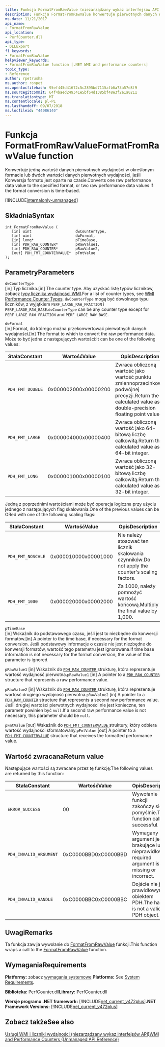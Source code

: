 ```yaml
---
title: Funkcja FormatFromRawValue (niezarządzany wykaz interfejsów API)
description: Funkcja FormatFromRawValue konwertuje pierwotnych danych wydajności w określonym formacie.
ms.date: 11/21/2017
api_name:
- FormatFromRawValue
api_location:
- PerfCounter.dll
api_type:
- DLLExport
f1_keywords:
- FormatFromRawValue
helpviewer_keywords:
- FormatFromRawValue function [.NET WMI and performance counters]
topic_type:
- Reference
author: rpetrusha
ms.author: ronpet
ms.openlocfilehash: 95ef445d41672c5c2895bd7115afb6a73a57e8f9
ms.sourcegitcommit: 64f4baed249341e5bf64d1385bf48e3f2e1a0211
ms.translationtype: MT
ms.contentlocale: pl-PL
ms.lasthandoff: 09/07/2018
ms.locfileid: "44086140"
---
```

# <a name="formatfromrawvalue-function"></a><span data-ttu-id="d2664-103">Funkcja FormatFromRawValue</span><span class="sxs-lookup"><span data-stu-id="d2664-103">FormatFromRawValue function</span></span>
<span data-ttu-id="d2664-104">Konwertuje jedną wartość danych pierwotnych wydajności w określonym formacie lub dwóch wartości danych pierwotnych wydajności, jeśli Konwersja formatu jest oparte na czasie.</span><span class="sxs-lookup"><span data-stu-id="d2664-104">Converts one raw performance data value to the specified format, or two raw performance data values if the format conversion is time-based.</span></span>   
  
[!INCLUDE[internalonly-unmanaged](../../../../includes/internalonly-unmanaged.md)]
  
## <a name="syntax"></a><span data-ttu-id="d2664-105">Składnia</span><span class="sxs-lookup"><span data-stu-id="d2664-105">Syntax</span></span>  
  
```  
int FormatFromRawValue (
   [in] uint                    dwCounterType, 
   [in] uint                    dwFormat, 
   [in] long*                   pTimeBase,
   [in] PDH_RAW_COUNTER*        pRawValue1,
   [in] PDH_RAW_COUNTER*        pRawValue2,
   [out] PDH_FMT_COUNTERVALUE*  pFmtValue
); 
```  

## <a name="parameters"></a><span data-ttu-id="d2664-106">Parametry</span><span class="sxs-lookup"><span data-stu-id="d2664-106">Parameters</span></span>

`dwCounterType`  
<span data-ttu-id="d2664-107">[in] Typ licznika.</span><span class="sxs-lookup"><span data-stu-id="d2664-107">[in] The counter type.</span></span> <span data-ttu-id="d2664-108">Aby uzyskać listę typów liczników, zobacz [typy licznika wydajności WMI](/windows/desktop/WmiSdk/wmi-performance-counter-types).</span><span class="sxs-lookup"><span data-stu-id="d2664-108">For a list of counter types, see [WMI Performance Counter Types](/windows/desktop/WmiSdk/wmi-performance-counter-types).</span></span> <span data-ttu-id="d2664-109">`dwCounterType` mogą być dowolnego typu liczników, z wyjątkiem `PERF_LARGE_RAW_FRACTION` i `PERF_LARGE_RAW_BASE`.</span><span class="sxs-lookup"><span data-stu-id="d2664-109">`dwCounterType` can be any counter type except for `PERF_LARGE_RAW_FRACTION` and `PERF_LARGE_RAW_BASE`.</span></span> 

`dwFormat`  
<span data-ttu-id="d2664-110">[in] Format, do którego można przekonwertować pierwotnych danych wydajności.</span><span class="sxs-lookup"><span data-stu-id="d2664-110">[in] The format to which to convert the raw performance data.</span></span> <span data-ttu-id="d2664-111">Może to być jedna z następujących wartości:</span><span class="sxs-lookup"><span data-stu-id="d2664-111">It can be one of the following values:</span></span>

|<span data-ttu-id="d2664-112">Stała</span><span class="sxs-lookup"><span data-stu-id="d2664-112">Constant</span></span>  |<span data-ttu-id="d2664-113">Wartość</span><span class="sxs-lookup"><span data-stu-id="d2664-113">Value</span></span>  |<span data-ttu-id="d2664-114">Opis</span><span class="sxs-lookup"><span data-stu-id="d2664-114">Description</span></span> |
|---------|---------|---------|
| `PDH_FMT_DOUBLE` |<span data-ttu-id="d2664-115">0x00000200</span><span class="sxs-lookup"><span data-stu-id="d2664-115">0x00000200</span></span> | <span data-ttu-id="d2664-116">Zwraca obliczoną wartość jako wartość punktu zmiennoprzecinkową podwójnej precyzji.</span><span class="sxs-lookup"><span data-stu-id="d2664-116">Return the calculated value as a double-precision floating point value.</span></span> | 
| `PDH_FMT_LARGE` | <span data-ttu-id="d2664-117">0x00000400</span><span class="sxs-lookup"><span data-stu-id="d2664-117">0x00000400</span></span> | <span data-ttu-id="d2664-118">Zwraca obliczoną wartość jako 64-bitową liczbę całkowitą.</span><span class="sxs-lookup"><span data-stu-id="d2664-118">Return the calculated value as a 64-bit integer.</span></span> |
| `PDH_FMT_LONG` | <span data-ttu-id="d2664-119">0x00000100</span><span class="sxs-lookup"><span data-stu-id="d2664-119">0x00000100</span></span> | <span data-ttu-id="d2664-120">Zwraca obliczoną wartość jako 32-bitową liczbę całkowitą.</span><span class="sxs-lookup"><span data-stu-id="d2664-120">Return the calculated value as a 32-bit integer.</span></span> |

<span data-ttu-id="d2664-121">Jedną z poprzednimi wartościami może być operacja logiczna przy użyciu jednego z następujących flag skalowania:</span><span class="sxs-lookup"><span data-stu-id="d2664-121">One of the previous values can be ORed with one of the following scaling flags:</span></span>

|<span data-ttu-id="d2664-122">Stała</span><span class="sxs-lookup"><span data-stu-id="d2664-122">Constant</span></span>  |<span data-ttu-id="d2664-123">Wartość</span><span class="sxs-lookup"><span data-stu-id="d2664-123">Value</span></span>  |<span data-ttu-id="d2664-124">Opis</span><span class="sxs-lookup"><span data-stu-id="d2664-124">Description</span></span> |
|---------|---------|---------|
| `PDH_FMT_NOSCALE` | <span data-ttu-id="d2664-125">0x00001000</span><span class="sxs-lookup"><span data-stu-id="d2664-125">0x00001000</span></span> | <span data-ttu-id="d2664-126">Nie należy stosować ten licznik skalowania czynników.</span><span class="sxs-lookup"><span data-stu-id="d2664-126">Do not apply the counter's scaling factors.</span></span> |
| `PDH_FMT_1000` | <span data-ttu-id="d2664-127">0x00002000</span><span class="sxs-lookup"><span data-stu-id="d2664-127">0x00002000</span></span> | <span data-ttu-id="d2664-128">Za 1000, należy pomnożyć wartość końcową.</span><span class="sxs-lookup"><span data-stu-id="d2664-128">Multiply the final value by 1,000.</span></span> | 

`pTimeBase`  
<span data-ttu-id="d2664-129">[in] Wskaźnik do podstawowego czasu, jeśli jest to niezbędne do konwersji formatów.</span><span class="sxs-lookup"><span data-stu-id="d2664-129">[in] A pointer to the time base, if necessary for the format conversion.</span></span> <span data-ttu-id="d2664-130">Jeśli podstawowy informacje o czasie nie jest niezbędne do konwersji formatów, wartość tego parametru jest ignorowana.</span><span class="sxs-lookup"><span data-stu-id="d2664-130">If time base information is not necessary for the format conversion, the value of this parameter is ignored.</span></span>

<span data-ttu-id="d2664-131">`pRawValue1` [in] Wskaźnik do [ `PDH_RAW_COUNTER` ](https://msdn.microsoft.com/library/windows/desktop/aa373060(v=vs.85).aspx) strukturę, która reprezentuje wartość wydajność pierwotna.</span><span class="sxs-lookup"><span data-stu-id="d2664-131">`pRawValue1` [in] A pointer to a [`PDH_RAW_COUNTER`](https://msdn.microsoft.com/library/windows/desktop/aa373060(v=vs.85).aspx) structure that represents a raw performance value.</span></span>

<span data-ttu-id="d2664-132">`pRawValue2` [in] Wskaźnik do [ `PDH_RAW_COUNTER` ](https://msdn.microsoft.com/library/windows/desktop/aa373060(v=vs.85).aspx) strukturę, która reprezentuje wartość drugiego wydajność pierwotna.</span><span class="sxs-lookup"><span data-stu-id="d2664-132">`pRawValue2` [in] A pointer to a [`PDH_RAW_COUNTER`](https://msdn.microsoft.com/library/windows/desktop/aa373060(v=vs.85).aspx) structure that represents a second raw performance value.</span></span> <span data-ttu-id="d2664-133">Jeśli drugiej wartości pierwotnych wydajności nie jest konieczne, ten parametr powinien być `null`.</span><span class="sxs-lookup"><span data-stu-id="d2664-133">If a second raw performance value is not necessary, this parameter should be `null`.</span></span>

<span data-ttu-id="d2664-134">`pFmtValue` [out] Wskaźnik do [ `PDH_FMT_COUNTERVALUE` ](https://msdn.microsoft.com/library/windows/desktop/aa373050(v=vs.85).aspx) struktury, który odbiera wartość wydajności sformatowany.</span><span class="sxs-lookup"><span data-stu-id="d2664-134">`pFmtValue` [out] A pointer to a [`PDH_FMT_COUNTERVALUE`](https://msdn.microsoft.com/library/windows/desktop/aa373050(v=vs.85).aspx) structure that receives the formatted performance value.</span></span>

## <a name="return-value"></a><span data-ttu-id="d2664-135">Wartość zwracana</span><span class="sxs-lookup"><span data-stu-id="d2664-135">Return value</span></span>

<span data-ttu-id="d2664-136">Następujące wartości są zwracane przez tę funkcję:</span><span class="sxs-lookup"><span data-stu-id="d2664-136">The following values are returned by this function:</span></span>

|<span data-ttu-id="d2664-137">Stała</span><span class="sxs-lookup"><span data-stu-id="d2664-137">Constant</span></span>  |<span data-ttu-id="d2664-138">Wartość</span><span class="sxs-lookup"><span data-stu-id="d2664-138">Value</span></span>  |<span data-ttu-id="d2664-139">Opis</span><span class="sxs-lookup"><span data-stu-id="d2664-139">Description</span></span>  |
|---------|---------|---------|
| `ERROR_SUCCESS` | <span data-ttu-id="d2664-140">0</span><span class="sxs-lookup"><span data-stu-id="d2664-140">0</span></span> | <span data-ttu-id="d2664-141">Wywołanie funkcji zakończy się pomyślnie.</span><span class="sxs-lookup"><span data-stu-id="d2664-141">The function call is successful.</span></span> |
| `PDH_INVALID_ARGUMENT` | <span data-ttu-id="d2664-142">0xC0000BBD</span><span class="sxs-lookup"><span data-stu-id="d2664-142">0xC0000BBD</span></span> | <span data-ttu-id="d2664-143">Wymagany argument jest brakujące lub nieprawidłowe.</span><span class="sxs-lookup"><span data-stu-id="d2664-143">A required argument is missing or incorrect.</span></span> | 
| `PDH_INVALID_HANDLE` | <span data-ttu-id="d2664-144">0xC0000BBC</span><span class="sxs-lookup"><span data-stu-id="d2664-144">0xC0000BBC</span></span> | <span data-ttu-id="d2664-145">Dojście nie jest prawidłowym obiektem PDH.</span><span class="sxs-lookup"><span data-stu-id="d2664-145">The handle is not a valid PDH object.</span></span> |
  
## <a name="remarks"></a><span data-ttu-id="d2664-146">Uwagi</span><span class="sxs-lookup"><span data-stu-id="d2664-146">Remarks</span></span>

<span data-ttu-id="d2664-147">Ta funkcja zawija wywołanie do [FormatFromRawValue](https://msdn.microsoft.com/library/ms231047(v=vs.85).aspx) funkcji.</span><span class="sxs-lookup"><span data-stu-id="d2664-147">This function wraps a call to the [FormatFromRawValue](https://msdn.microsoft.com/library/ms231047(v=vs.85).aspx) function.</span></span>

## <a name="requirements"></a><span data-ttu-id="d2664-148">Wymagania</span><span class="sxs-lookup"><span data-stu-id="d2664-148">Requirements</span></span>  
 <span data-ttu-id="d2664-149">**Platformy:** zobacz [wymagania systemowe](../../../../docs/framework/get-started/system-requirements.md).</span><span class="sxs-lookup"><span data-stu-id="d2664-149">**Platforms:** See [System Requirements](../../../../docs/framework/get-started/system-requirements.md).</span></span>  
  
 <span data-ttu-id="d2664-150">**Biblioteka:** PerfCounter.dll</span><span class="sxs-lookup"><span data-stu-id="d2664-150">**Library:** PerfCounter.dll</span></span>  
  
 <span data-ttu-id="d2664-151">**Wersje programu .NET framework:** [!INCLUDE[net_current_v472plus](../../../../includes/net-current-v472plus.md)]</span><span class="sxs-lookup"><span data-stu-id="d2664-151">**.NET Framework Versions:** [!INCLUDE[net_current_v472plus](../../../../includes/net-current-v472plus.md)]</span></span>  
  
## <a name="see-also"></a><span data-ttu-id="d2664-152">Zobacz także</span><span class="sxs-lookup"><span data-stu-id="d2664-152">See also</span></span>  
[<span data-ttu-id="d2664-153">Usługi WMI i liczniki wydajności (niezarządzany wykaz interfejsów API)</span><span class="sxs-lookup"><span data-stu-id="d2664-153">WMI and Performance Counters (Unmanaged API Reference)</span></span>](index.md)
